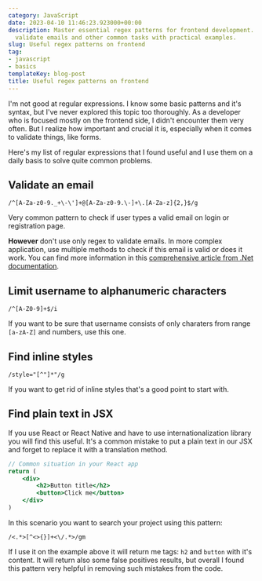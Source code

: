 ```yaml
---
category: JavaScript
date: 2023-04-10 11:46:23.923000+00:00
description: Master essential regex patterns for frontend development. Learn how to
  validate emails and other common tasks with practical examples.
slug: Useful regex patterns on frontend
tag:
- javascript
- basics
templateKey: blog-post
title: Useful regex patterns on frontend
---
```


I'm not good at regular expressions. I know some basic patterns and it's syntax, but I've never explored this topic too thoroughly. As a developer who is focused mostly on the frontend side, I didn't encounter them very often. But I realize how important and crucial it is, especially when it comes to validate things, like forms.

Here's my list of regular expressions that I found useful and I use them on a daily basis to solve quite common problems.

## Validate an email

```regex
/^[A-Za-z0-9._+\-\']+@[A-Za-z0-9.\-]+\.[A-Za-z]{2,}$/g
```

Very common pattern to check if user types a valid email on login or registration page.

__However__ don't use only regex to validate emails. In more complex application, use multiple methods to check if this email is valid or does it work. You can find more information in this <a href="https://learn.microsoft.com/en-us/dotnet/standard/base-types/how-to-verify-that-strings-are-in-valid-email-format">comprehensive article from .Net documentation</a>.

## Limit username to alphanumeric characters

```regex
/^[A-Z0-9]+$/i
```

If you want to be sure that username consists of only charaters from range `[a-zA-Z]` and numbers, use this one.

## Find inline styles

```regex
/style="[^"]*"/g
```

If you want to get rid of inline styles that's a good point to start with.

## Find plain text in JSX

If you use React or React Native and have to use internationalization library you will find this useful. It's a common mistake to put a plain text in our JSX and forget to replace it with a translation method.

```jsx
// Common situation in your React app
return (
    <div>
        <h2>Button title</h2>
        <button>Click me</button>
    </div>
)
```

In this scenario you want to search your project using this pattern:

```regex
/<.*>[^<>{}]+<\/.*>/gm
```

If I use it on the example above it will return me tags: `h2` and `button` with it's content. It will return also some false positives results, but overall I found this pattern very helpful in removing such mistakes from the code.